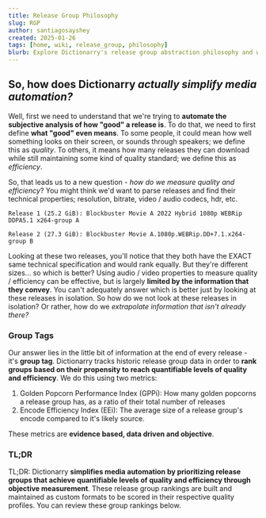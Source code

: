 ```yaml
---
title: Release Group Philosophy
slug: RGP
author: santiagosayshey
created: 2025-01-26
tags: [home, wiki, release_group, philosophy]
blurb: Explore Dictionarry's release group abstraction philosophy and what it actually means to simplify media automation.
---
```


## So, how does Dictionarry _actually simplify media automation?_

Well, first we need to understand that we're trying to **automate the subjective analysis of how "good" a release is**. To do that, we need to first define **what "good" even means**. To some people, it could mean how well something looks on their screen, or sounds through speakers; we define this as _quality_. To others, it means how many releases they can download while still maintaining some kind of quality standard; we define this as _efficiency_.

So, that leads us to a new question - _how do we measure quality and efficiency_? You might think we'd want to parse releases and find their technical properties; resolution, bitrate, video / audio codecs, hdr, etc.

```
Release 1 (25.2 GiB): Blockbuster Movie A 2022 Hybrid 1080p WEBRip DDPA5.1 x264-group A

Release 2 (27.3 GiB): Blockbuster Movie A.1080p.WEBRip.DD+7.1.x264-group B
```

Looking at these two releases, you'll notice that they both have the EXACT same technical specification and would rank equally. But they're different sizes... so which is better? Using audio / video properties to measure quality / efficiency can be effective, but is largely **limited by the information that they convey**. You can't adequately answer which is better just by looking at these releases in isolation. So how do we not look at these releases in isolation? Or rather, how do we _extrapolate information that isn't already there?_

### Group Tags

Our answer lies in the little bit of information at the end of every release - it's **group tag**. Dictionarry tracks historic release group data in order to **rank groups based on their propensity to reach quantifiable levels of quality and efficiency**. We do this using two metrics:

1. Golden Popcorn Performance Index (GPPi): How many golden popcorns a release group has, as a ratio of their total number of releases
2. Encode Efficiency Index (EEi): The average size of a release group's encode compared to it's likely source.

These metrics are **evidence based, data driven and objective**.

### TL;DR

TL;DR: Dictionarry **simplifies media automation by prioritizing release groups that achieve quantifiable levels of quality and efficiency through objective measurement**. These release group rankings are built and maintained as custom formats to be scored in their respective quality profiles. You can review these group rankings below.
